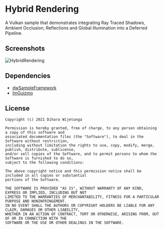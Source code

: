 #  Hybrid Rendering

A Vulkan sample that demonstrates integrating Ray Traced Shadows, Ambient Occlusion, Reflections and Global Illumination into a Deferred Pipeline.


## Screenshots

![HybridRendering](data/screenshot.jpg)

## Dependencies
* [dwSampleFramework](https://github.com/diharaw/dwSampleFramework) 
* [ImGuizmo](https://github.com/CedricGuillemet/ImGuizmo)

## License
```
Copyright (c) 2021 Dihara Wijetunga

Permission is hereby granted, free of charge, to any person obtaining a copy of this software and 
associated documentation files (the "Software"), to deal in the Software without restriction, 
including without limitation the rights to use, copy, modify, merge, publish, distribute, sublicense,
and/or sell copies of the Software, and to permit persons to whom the Software is furnished to do so, 
subject to the following conditions:

The above copyright notice and this permission notice shall be included in all copies or substantial
portions of the Software.

THE SOFTWARE IS PROVIDED "AS IS", WITHOUT WARRANTY OF ANY KIND, EXPRESS OR IMPLIED, INCLUDING BUT NOT 
LIMITED TO THE WARRANTIES OF MERCHANTABILITY, FITNESS FOR A PARTICULAR PURPOSE AND NONINFRINGEMENT. 
IN NO EVENT SHALL THE AUTHORS OR COPYRIGHT HOLDERS BE LIABLE FOR ANY CLAIM, DAMAGES OR OTHER LIABILITY,
WHETHER IN AN ACTION OF CONTRACT, TORT OR OTHERWISE, ARISING FROM, OUT OF OR IN CONNECTION WITH THE 
SOFTWARE OR THE USE OR OTHER DEALINGS IN THE SOFTWARE.
```
